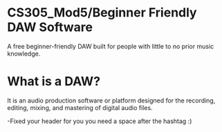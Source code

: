 # CS305_Mod5/Beginner Friendly DAW Software
A free beginner-friendly DAW built for people with little to no prior music knowledge.

# What is a DAW?
It is an audio production software or platform designed for the recording, editing, mixing, and mastering of digital audio files.

-Fixed your header for you you need a space after the hashtag :)
